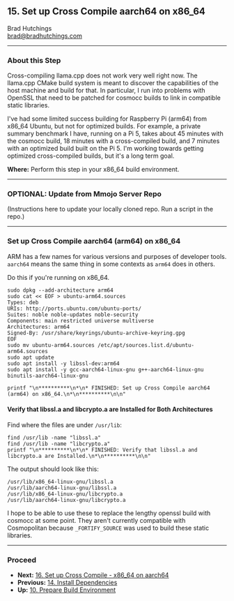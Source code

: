 ## 15. Set up Cross Compile aarch64 on x86_64

Brad Hutchings<br/>
brad@bradhutchings.com

---
### About this Step
Cross-compiling llama.cpp does not work very well right now. The llama.cpp CMake build system is meant to discover the capabilities of the host machine and build for that. In particular, I run into problems with OpenSSL that need to be patched for cosmocc builds to link in compatible static libraries.

I've had some limited success building for Raspberry Pi (arm64) from x86_64 Ubuntu, but not for optimized builds. For example, a private summary benchmark I have, running on a Pi 5, takes about 45 minutes with the cosmocc build, 18 minutes with a cross-compiled build, and 7 minutes with an optimized build built on the Pi 5. I'm working towards getting optimized cross-compiled builds, but it's a long term goal.

**Where:** Perform this step in your x86_64 build environment.

---
### OPTIONAL: Update from Mmojo Server Repo
(Instructions here to update your locally cloned repo. Run a script in the repo.)

---
### Set up Cross Compile aarch64 (arm64) on x86_64
ARM has a few names for various versions and purposes of developer tools. `aarch64` means the same thing in some contexts as `arm64` does in others.

Do this if you're running on x86_64.
```
sudo dpkg --add-architecture arm64
sudo cat << EOF > ubuntu-arm64.sources
Types: deb
URIs: http://ports.ubuntu.com/ubuntu-ports/
Suites: noble noble-updates noble-security
Components: main restricted universe multiverse
Architectures: arm64
Signed-By: /usr/share/keyrings/ubuntu-archive-keyring.gpg
EOF
sudo mv ubuntu-arm64.sources /etc/apt/sources.list.d/ubuntu-arm64.sources
sudo apt update
sudo apt install -y libssl-dev:arm64
sudo apt install -y gcc-aarch64-linux-gnu g++-aarch64-linux-gnu binutils-aarch64-linux-gnu

printf "\n**********\n*\n* FINISHED: Set up Cross Compile aarch64 (arm64) on x86_64.\n*\n**********\n\n"
```

#### Verify that libssl.a and libcrypto.a are Installed for Both Architectures
Find where the files are under `/usr/lib`:
```
find /usr/lib -name "libssl.a"
find /usr/lib -name "libcrypto.a"
printf "\n**********\n*\n* FINISHED: Verify that libssl.a and libcrypto.a are Installed.\n*\n**********\n\n"
```

The output should look like this:
```
/usr/lib/x86_64-linux-gnu/libssl.a
/usr/lib/aarch64-linux-gnu/libssl.a
/usr/lib/x86_64-linux-gnu/libcrypto.a
/usr/lib/aarch64-linux-gnu/libcrypto.a
```

I hope to be able to use these to replace the lengthy openssl build with cosmocc at some point. They aren't currently compatible with Cosmopolitan because `_FORTIFY_SOURCE` was used to build these static libraries.

---
### Proceed
- **Next:** [16. Set up Cross Compile - x86_64 on aarch64](16-Set-up-Cross-Compile-x86_64-on-aarch64.md)
- **Previous:** [14. Install Dependencies](14-Install-Dependencies.md)
- **Up:** [10. Prepare Build Environment](10-Prepare-Build-Environment.md)
